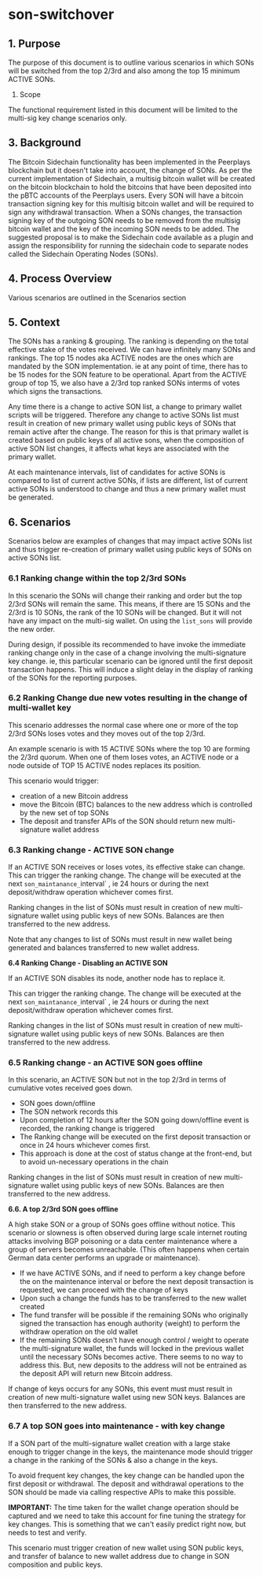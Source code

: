 # son-switchover

## 1. Purpose

The purpose of this document is to outline various scenarios in which SONs will be switched from the top 2/3rd and also among the top 15 minimum ACTIVE SONs.

1. Scope

The functional requirement listed in this document will be limited to the multi-sig key change scenarios only.

## 3. Background

The Bitcoin Sidechain functionality has been implemented in the Peerplays blockchain but it doesn't take into account, the change of SONs. As per the current implementation of Sidechain, a multisig bitcoin wallet will be created on the bitcoin blockchain to hold the bitcoins that have been deposited into the pBTC accounts of the Peerplays users. Every SON will have a bitcoin transaction signing key for this multisig bitcoin wallet and will be required to sign any withdrawal transaction. When a SONs changes, the transaction signing key of the outgoing SON needs to be removed from the multisig bitcoin wallet and the key of the incoming SON needs to be added. The suggested proposal is to make the Sidechain code available as a plugin and assign the responsibility for running the sidechain code to separate nodes called the Sidechain Operating Nodes \(SONs\).

## 4. Process Overview

Various scenarios are outlined in the Scenarios section

## 5. Context

The SONs has a ranking & grouping. The ranking is depending on the total effective stake of the votes received. We can have infinitely many SONs and rankings. The top 15 nodes aka ACTIVE nodes are the ones which are mandated by the SON implementation. ie at any point of time, there has to be 15 nodes for the SON feature to be operational. Apart from the ACTIVE group of top 15, we also have a 2/3rd top ranked SONs interms of votes which signs the transactions.

Any time there is a change to active SON list, a change to primary wallet scripts will be triggered. Therefore any change to active SONs list must result in creation of new primary wallet using public keys of SONs that remain active after the change. The reason for this is that primary wallet is created based on public keys of all active sons, when the composition of active SON list changes, it affects what keys are associated with the primary wallet.

At each maintenance intervals, list of candidates for active SONs is compared to list of current active SONs, if lists are different, list of current active SONs is understood to change and thus a new primary wallet must be generated.

## 6. Scenarios

Scenarios below are examples of changes that may impact active SONs list and thus trigger re-creation of primary wallet using public keys of SONs on active SONs list.

### **6.1 Ranking change within the top 2/3rd SONs** <a id="FunctionalSpecification-SONsswitchoverscenarios-6.1Rankingchangewithinthetop2/3rdSONs"></a>

In this scenario the SONs will change their ranking and order but the top 2/3rd SONs will remain the same. This means, if there are 15 SONs and the 2/3rd is 10 SONs, the rank of the 10 SONs will be changed. But it will not have any impact on the multi-sig wallet. On using the `list_sons` will provide the new order.

During design, if possible its recommended to have invoke the immediate ranking change only in the case of a change involving the multi-signature key change. ie, this particular scenario can be ignored until the first deposit transaction happens. This will induce a slight delay in the display of ranking of the SONs for the reporting purposes.

### **6.2 Ranking Change due new votes resulting in the change of multi-wallet key** <a id="FunctionalSpecification-SONsswitchoverscenarios-6.2RankingChangeduenewvotesresultinginthechangeofmulti-walletkey"></a>

This scenario addresses the normal case where one or more of the top 2/3rd SONs loses votes and they moves out of the top 2/3rd.

An example scenario is with 15 ACTIVE SONs where the top 10 are forming the 2/3rd quorum. When one of them loses votes, an ACTIVE node or a node outside of TOP 15 ACTIVE nodes replaces its position.

This scenario would trigger:

* creation of a new Bitcoin address
* move the Bitcoin \(BTC\) balances to the new address which is controlled by the new set of top SONs
* The deposit and transfer APIs of the SON should return new multi-signature wallet address

### **6.3 Ranking change - ACTIVE SON change** <a id="FunctionalSpecification-SONsswitchoverscenarios-6.3Rankingchange-ACTIVESONchange"></a>

If an ACTIVE SON receives or loses votes, its effective stake can change. This can trigger the ranking change. The change will be executed at the next `son_maintanance_`interval\` , ie 24 hours or during the next deposit/withdraw operation whichever comes first.

Ranking changes in the list of SONs must result in creation of new multi-signature wallet using public keys of new SONs. Balances are then transferred to the new address.

Note that any changes to list of SONs must result in new wallet being generated and balances transferred to new wallet address.

**6.4 Ranking Change - Disabling an ACTIVE SON**

If an ACTIVE SON disables its node, another node has to replace it.

This can trigger the ranking change. The change will be executed at the next `son_maintanance_`interval\` , ie 24 hours or during the next deposit/withdraw operation whichever comes first.

Ranking changes in the list of SONs must result in creation of new multi-signature wallet using public keys of new SONs. Balances are then transferred to the new address.

### **6.5 Ranking change - an ACTIVE SON goes offline** <a id="FunctionalSpecification-SONsswitchoverscenarios-6.5Rankingchange-anACTIVESONgoesoffline"></a>

In this scenario, an ACTIVE SON but not in the top 2/3rd in terms of cumulative votes received goes down.

* SON goes down/offline
* The SON network records this
* Upon completion of 12 hours after the SON going down/offline event is recorded, the ranking change is triggered
* The Ranking change will be executed on the first deposit transaction or once in 24 hours whichever comes first.
* This approach is done at the cost of status change at the front-end, but to avoid un-necessary operations in the chain

Ranking changes in the list of SONs must result in creation of new multi-signature wallet using public keys of new SONs. Balances are then transferred to the new address.

**6.6. A top 2/3rd SON goes offline**

A high stake SON or a group of SONs goes offline without notice. This scenario or slowness is often observed during large scale internet routing attacks involving BGP poisoning or a data center maintenance where a group of servers becomes unreachable. \(This often happens when certain German data center performs an upgrade or maintenance\).

* If we have ACTIVE SONs, and if need to perform a key change before the on the maintenance interval or before the next deposit transaction is requested, we can proceed with the change of keys
* Upon such a change the funds has to be transferred to the new wallet created
* The fund transfer will be possible if the remaining SONs who originally signed the transaction has enough authority \(weight\) to perform the withdraw operation on the old wallet
* If the remaining SONs doesn't have enough control / weight to operate the multi-signature wallet, the funds will locked in the previous wallet until the necessary SONs becomes active. There seems to no way to address this. But, new deposits to the address will not be entrained as the deposit API will return new Bitcoin address.

If change of keys occurs for any SONs, this event must must result in creation of new multi-signature wallet using new SON keys. Balances are then transferred to the new address.

### **6.7 A top SON goes into maintenance - with key change** <a id="FunctionalSpecification-SONsswitchoverscenarios-6.7AtopSONgoesintomaintenance-withkeychange"></a>

If a SON part of the multi-signature wallet creation with a large stake enough to trigger change in the keys, the maintenance mode should trigger a change in the ranking of the SONs & also a change in the keys.

To avoid frequent key changes, the key change can be handled upon the first deposit or withdrawal. The deposit and withdrawal operations to the SON should be made via calling respective APIs to make this possible.

**IMPORTANT:** The time taken for the wallet change operation should be captured and we need to take this account for fine tuning the strategy for key changes. This is something that we can't easily predict right now, but needs to test and verify.

This scenario must trigger creation of new wallet using SON public keys, and transfer of balance to new wallet address due to change in SON composition and public keys.

